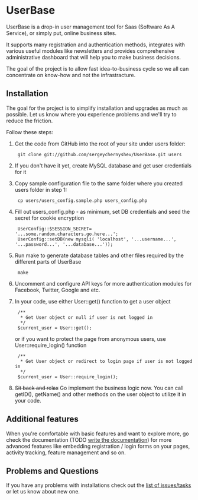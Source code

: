 # UserBase

UserBase is a drop-in user management tool for Saas (Software As A Service), or simply put, online business sites.

It supports many registration and authentication methods, integrates with various useful modules like newsletters and provides comprehensive administrative dashboard that will help you to make business decisions.

The goal of the project is to allow fast idea-to-business cycle so we all can concentrate on know-how and not the infrastracture.

## Installation

The goal for the project is to simplify installation and upgrades as much as possible. Let us know where you experience problems and we'll try to reduce the friction.

Follow these steps:

1. Get the code from GitHub into the root of your site under users folder:

		git clone git://github.com/sergeychernyshev/UserBase.git users

2. If you don't have it yet, create MySQL database and get user credentials for it

3. Copy sample configuration file to the same folder where you created users folder in step 1:

		cp users/users_config.sample.php users_config.php

3. Fill out users_config.php - as minimum, set DB credentials and seed the secret for cookie encryption

		UserConfig::$SESSION_SECRET= '...some.random.characters.go.here...';
		UserConfig::setDB(new mysqli( 'localhost', '...username...', '...password...', '...database...'));

4. Run make to generate database tables and other files required by the different parts of UserBase

		make

5. Uncomment and configure API keys for more authentication modules for Facebook, Twitter, Google and etc.

6. In your code, use either User::get() function to get a user object

		/**
		 * Get User object or null if user is not logged in
		 */
		$current_user = User::get();

   or if you want to protect the page from anonymous users, use User::require_login() function

		/**
		 * Get User object or redirect to login page if user is not logged in
		 */
		$current_user = User::require_login();

7. <s>Sit back and relax</s> Go implement the business logic now. You can call getID(), getName() and other methods on the user object to utilize it in your code.

## Additional features

When you're comfortable with basic features and want to explore more, go check the documentation (TODO [write the documentation](https://github.com/sergeychernyshev/UserBase/issues/46)) for more advanced features like embedding registration / login forms on your pages, activity tracking, feature management and so on.

## Problems and Questions

If you have any problems with installations check out the [list of issues/tasks](https://github.com/sergeychernyshev/UserBase/issues) or let us know about new one.
